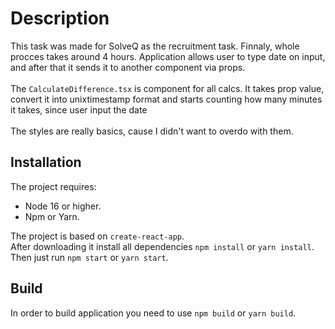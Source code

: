 # Description

This task was made for SolveQ as the recruitment task. Finnaly, whole procces takes around 4 hours. Application allows user to type date on input, and after that it sends it to another component via props. <br><br>
The `CalculateDifference.tsx` is component for all calcs. It takes prop value, convert it into unixtimestamp format and starts counting how many minutes it takes, since user input the date<br><br>
The styles are really basics, cause I didn't want to overdo with them.

## Installation

The project requires: 
- Node 16 or higher.
- Npm or Yarn.

The project is based on `create-react-app`.<br>
After downloading it install all dependencies `npm install` or `yarn install`. <br>
Then just run `npm start` or `yarn start`.

## Build

In order to build application you need to use `npm build` or `yarn build`.<br>
